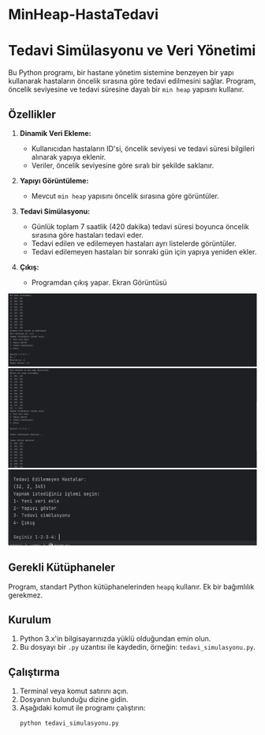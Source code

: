 # MinHeap-HastaTedavi
# Tedavi Simülasyonu ve Veri Yönetimi

Bu Python programı, bir hastane yönetim sistemine benzeyen bir yapı kullanarak hastaların öncelik sırasına göre tedavi edilmesini sağlar. Program, öncelik seviyesine ve tedavi süresine dayalı bir `min heap` yapısını kullanır.

## Özellikler

1. **Dinamik Veri Ekleme:**
   - Kullanıcıdan hastaların ID'si, öncelik seviyesi ve tedavi süresi bilgileri alınarak yapıya eklenir.
   - Veriler, öncelik seviyesine göre sıralı bir şekilde saklanır.

2. **Yapıyı Görüntüleme:**
   - Mevcut `min heap` yapısını öncelik sırasına göre görüntüler.

3. **Tedavi Simülasyonu:**
   - Günlük toplam 7 saatlik (420 dakika) tedavi süresi boyunca öncelik sırasına göre hastaları tedavi eder.
   - Tedavi edilen ve edilemeyen hastaları ayrı listelerde görüntüler.
   - Tedavi edilemeyen hastaları bir sonraki gün için yapıya yeniden ekler.

4. **Çıkış:**
   - Programdan çıkış yapar.
Ekran Görüntüsü

![Tedavi Simülasyonu Örnek](img/foto1.PNG)
![Tedavi Simülasyonu Örnek](img/foto2.PNG)
![Tedavi Simülasyonu Örnek](img/foto3.PNG)


## Gerekli Kütüphaneler

Program, standart Python kütüphanelerinden `heapq` kullanır. Ek bir bağımlılık gerekmez.

## Kurulum

1. Python 3.x'in bilgisayarınızda yüklü olduğundan emin olun.
2. Bu dosyayı bir `.py` uzantısı ile kaydedin, örneğin: `tedavi_simulasyonu.py`.

## Çalıştırma

1. Terminal veya komut satırını açın.
2. Dosyanın bulunduğu dizine gidin.
3. Aşağıdaki komut ile programı çalıştırın:
   ```bash
   python tedavi_simulasyonu.py
